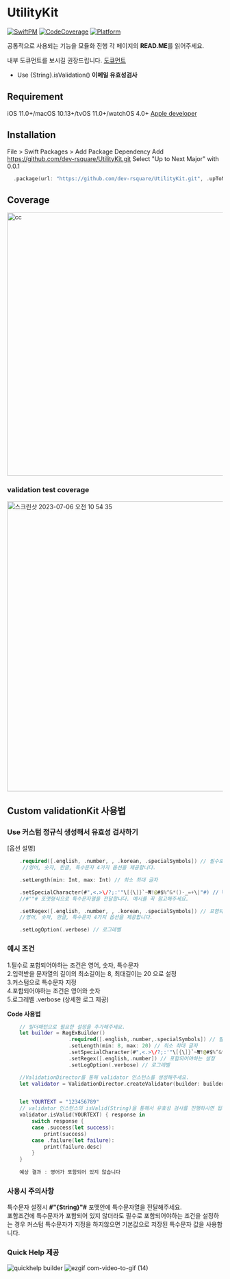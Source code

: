 # UtilityKit

[![SwiftPM](https://img.shields.io/badge/SPM-supported-DE5C43.svg?style=flat)](https://swift.org/package-manager/)
[![CodeCoverage](https://img.shields.io/static/v1?label=CodeCoverage&message=92.5&color=green)](https://github.com/dev-rsquare/UtilityKit.git)
[![Platform](https://img.shields.io/static/v1?label=platform&message=iOS&color=lightgrey)](https://github.com/dev-rsquare/UtilityKit.git)


공통적으로 사용되는 기능을 모듈화 진행 
각 페이지의 **READ.ME**를 읽어주세요.

내부 도큐먼트를 보시길 권장드립니다. 
[도큐먼트](https://web-ios-docs-k19y2kljqnu8ne.sel4.cloudtype.app/docs/category/ios-tutorial---utilitykit)

- Use {String}.isValidation() 
**이메일 유효성검사** 


## Requirement

iOS 11.0+/macOS 10.13+/tvOS 11.0+/watchOS 4.0+
[Apple developer](https://developer.apple.com/documentation/swift/array/reduce(_:_:))

## Installation 

File > Swift Packages > Add Package Dependency
Add https://github.com/dev-rsquare/UtilityKit.git
Select "Up to Next Major" with 0.0.1

``` swift 
  .package(url: "https://github.com/dev-rsquare/UtilityKit.git", .upToNextMajor(from: "0.0.1"))
```

## Coverage

<img width="614" alt="cc" src="https://user-images.githubusercontent.com/67726869/229386290-824ee43c-7b3f-4be2-a9c2-82b556f80673.png">

### validation test coverage 
<img width="677" alt="스크린샷 2023-07-06 오전 10 54 35" src="https://github.com/dev-rsquare/UtilityKit/assets/67726869/0b49e674-b47a-4f43-852e-6ea4fa32fe44">

## Custom validationKit 사용법 

### Use 커스텀 정규식 생성해서 유효성 검사하기 

 [옵션 설명]
``` swift
    .required([.english, .number, , .korean, .specialSymbols]) // 필수로 포함되어야하는 설정
     //영어, 숫자, 한글, 특수문자 4가지 옵션을 제공합니다.
```
``` swift
    .setLength(min: Int, max: Int) // 최소 최대 글자
```
``` swift
    .setSpecialCharacter(#",<.>\/?;:'"\[{\]}`~₩!@#$%^&*()-_=+\|"#) // 특수문자 설정
    //#""# 포맷형식으로 특수문자열을 전달합니다. 예시를 꼭 참고해주세요.
```
``` swift
    .setRegex([.english, .number, , .korean, .specialSymbols]) // 포함되어야하는 조건
    //영어, 숫자, 한글, 특수문자 4가지 옵션을 제공합니다.
```
``` swift
    .setLogOption(.verbose) // 로그레벨
```

### 예시 조건 
1.필수로 포함되어야하는 조건은 영어, 숫자, 특수문자  
2.입력받을 문자열의 길이의 최소길이는 8, 최대길이는 20 으로 설정  
3.커스텀으로 특수문자 지정   
4.포함되어야하는 조건은 영어와 숫자   
5.로그레벨 .verbose (상세한 로그 제공)  

**Code 사용법**

``` swift
    // 빌더패턴으로 필요한 설정을 추가해주세요.
    let builder = RegExBuilder()
                    .required([.english,.number,.specialSymbols]) // 필수로 포함되어야하는 설정
                    .setLength(min: 8, max: 20) // 최소 최대 글자
                    .setSpecialCharacter(#",<.>\/?;:'"\[{\]}`~₩!@#$%^&*()-_=+\|"#) // 특수문자 설정 
                    .setRegex([.english,.number]) // 포함되어야하는 설정
                    .setLogOption(.verbose) // 로그레벨

    //ValidationDirector를 통해 validator 인스턴스를 생성해주세요.
    let validator = ValidationDirector.createValidator(builder: builder)


    let YOURTEXT = "123456789"
    // validator 인스턴스의 isValid(String)을 통해서 유효성 검사를 진행하시면 됩니다.
    validator.isValid(YOURTEXT) { response in
        switch response {
        case .success(let success):
            print(success)
        case .failure(let failure):
            print(failure.desc)
        }
    }
    
    예상 결과 : 영어가 포함되어 있지 않습니다

```

### 사용시 주의사항
특수문자 설정시 **#"{String}"#** 포맷안에 특수문자열을 전달해주세요.  
포함조건에 특수문자가 포함되어 있지 않더라도 필수로 포함되어야하는 조건을 설정하는 경우 커스텀 특수문자가 지정을 하지않으면 기본값으로 저장된 특수문자 값을 사용합니다. 


### Quick Help 제공 
![quickhelp builder](https://github.com/PotatoArtie/ValidationKit/assets/98959780/8f1f8167-8d11-4241-b4f5-6aa7a3b2cb69)
![ezgif com-video-to-gif (14)](https://github.com/PotatoArtie/ValidationKit/assets/98959780/dd360994-6c7a-4bd3-a1d1-840024873617)



